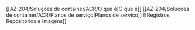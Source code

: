 [[AZ-204/Soluções de container/ACR/O que é|O que é]]
[[AZ-204/Soluções de container/ACR/Planos de serviço|Planos de serviço]]
[[Registros, Repositórios e Imagens]]
